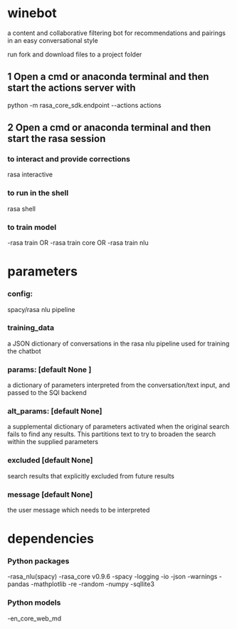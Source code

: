 # winebot
a content and collaborative filtering bot for recommendations and pairings in an easy conversational style

run fork and download files to a project folder

## 1 Open a cmd or anaconda terminal and then start the actions server with
python -m rasa_core_sdk.endpoint --actions actions

## 2 Open a cmd or anaconda terminal and then start the rasa session 
### to interact and provide corrections
rasa interactive 
### to run in the shell
rasa shell
### to train model
-rasa train OR
-rasa train core OR
-rasa train nlu


# parameters
### config:
spacy/rasa nlu pipeline

### training_data
a JSON dictionary of conversations in the rasa nlu pipeline used for training the chatbot 

### params: [default None ]
a dictionary of parameters interpreted from the conversation/text input, and passed to the SQl backend

### alt_params: [default None]
a supplemental dictionary of parameters activated when the original search fails to find any results. This partitions text to try to broaden the search within the supplied parameters

### excluded [default None]
search results that explicitly excluded from future results

### message [default None]
the user message which needs to be interpreted

# dependencies
### Python packages
-rasa_nlu(spacy) -rasa_core v0.9.6 -spacy -logging -io -json -warnings -pandas -mathplotlib -re -random -numpy -sqllite3 

### Python models
-en_core_web_md
